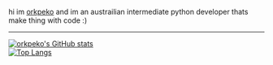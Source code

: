 hi im [orkpeko](https://www.orkpeko.xyz "website") and im an austrailian intermediate python developer thats make thing with code :)
- - - -
[![orkpeko's GitHub stats](https://github-readme-stats.vercel.app/api?username=orkpeko&theme=midnight-purple&count_private=true&show_icons=true)](https://github.com/anuraghazra/github-readme-stats) <br>
[![Top Langs](https://github-readme-stats.vercel.app/api/top-langs/?username=orkpeko&theme=midnight-purple&count_private=true&show_icons=true)](https://github.com/anuraghazra/github-readme-stats)

